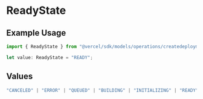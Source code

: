 # ReadyState

## Example Usage

```typescript
import { ReadyState } from "@vercel/sdk/models/operations/createdeployment.js";

let value: ReadyState = "READY";
```

## Values

```typescript
"CANCELED" | "ERROR" | "QUEUED" | "BUILDING" | "INITIALIZING" | "READY"
```